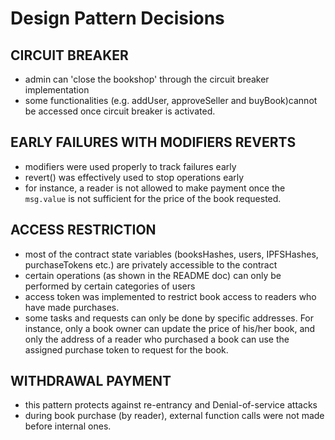 # Design Pattern Decisions

## CIRCUIT BREAKER
* admin can 'close the bookshop' through the circuit breaker implementation
* some functionalities (e.g. addUser, approveSeller and buyBook)cannot be accessed once circuit breaker is activated.

## EARLY FAILURES WITH MODIFIERS REVERTS
* modifiers were used properly to track failures early
* revert() was effectively used to stop operations early
* for instance, a reader is not allowed to make payment once the ``msg.value`` is not sufficient for the price of the book requested.

## ACCESS RESTRICTION
* most of the contract state variables (booksHashes, users, IPFSHashes, purchaseTokens etc.) are privately accessible to the contract
* certain operations (as shown in the README doc) can only be performed by certain categories of users
* access token was implemented to restrict book access to readers who have made purchases.
* some tasks and requests can only be done by specific addresses. For instance, only a book owner can update the price of his/her book, and only the address of a reader who purchased a book can use the assigned purchase token to request for the book.

## WITHDRAWAL PAYMENT
* this pattern protects against re-entrancy and Denial-of-service attacks
* during book purchase (by reader), external function calls were not made before internal ones.
